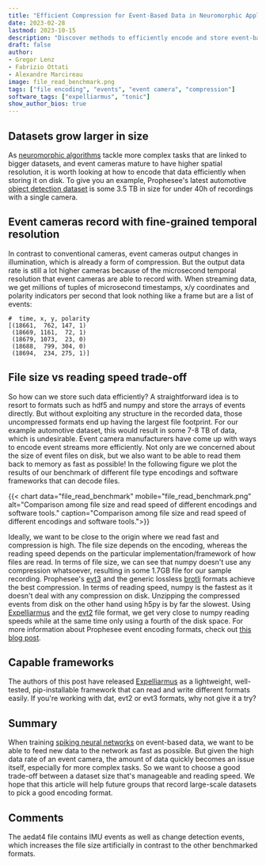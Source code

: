 ```yaml
---
title: "Efficient Compression for Event-Based Data in Neuromorphic Applications"
date: 2023-02-28
lastmod: 2023-10-15
description: "Discover methods to efficiently encode and store event-based data from high-resolution event cameras, striking a balance between file size and fast retrieval for spiking neural network training."
draft: false
author: 
- Gregor Lenz
- Fabrizio Ottati
- Alexandre Marcireau
image: file_read_benchmark.png
tags: ["file encoding", "events", "event camera", "compression"]
software_tags: ["expelliarmus", "tonic"]
show_author_bios: true
---
```


## Datasets grow larger in size
As [neuromorphic algorithms](/neuromorphic-computing/software/) tackle more complex tasks that are linked to bigger datasets, and event cameras mature to have higher spatial resolution, it is worth looking at how to encode that data efficiently when storing it on disk. To give you an example, Prophesee's latest automotive [object detection dataset](https://docs.prophesee.ai/stable/datasets.html) is some 3.5 TB in size for under 40h of recordings with a single camera.

## Event cameras record with fine-grained temporal resolution
In contrast to conventional cameras, event cameras output changes in illumination, which is already a form of compression. But the output data rate is still a lot higher cameras because of the microsecond temporal resolution that event cameras are able to record with. When streaming data, we get millions of tuples of microsecond timestamps, x/y coordinates and polarity indicators per second that look nothing like a frame but are a list of events:

    #  time, x, y, polarity
    [(18661,  762, 147, 1) 
     (18669, 1161,  72, 1) 
     (18679, 1073,  23, 0) 
     (18688,  799, 304, 0) 
     (18694,  234, 275, 1)]

## File size vs reading speed trade-off
So how can we store such data efficiently? 
A straightforward idea is to resort to formats such as hdf5 and numpy and store the arrays of events directly. But without exploiting any structure in the recorded data, those uncompressed formats end up having the largest file footprint. For our example automotive dataset, this would result in some 7-8 TB of data, which is undesirable. Event camera manufacturers have come up with ways to encode event streams more efficiently. Not only are we concerned about the size of event files on disk, but we also want to be able to read them back to memory as fast as possible! 
In the following figure we plot the results of our benchmark of different file type encodings and software frameworks that can decode files.

{{< chart data="file_read_benchmark" mobile="file_read_benchmark.png" alt="Comparison among file size and read speed of different encodings and software tools." caption="Comparison among file size and read speed of different encodings and software tools.">}}

Ideally, we want to be close to the origin where we read fast and compression is high. The file size depends on the encoding, whereas the reading speed depends on the particular implementation/framework of how files are read. In terms of file size, we can see that numpy doesn't use any compression whatsoever, resulting in some 1.7GB file for our sample recording. Prophesee's [evt3](https://docs.prophesee.ai/stable/data/encoding_formats/evt3.html) and the generic lossless [brotli](https://github.com/google/brotli) formats achieve the best compression. In terms of reading speed, numpy is the fastest as it doesn't deal with any compression on disk. Unzipping the compressed events from disk on the other hand using h5py is by far the slowest. Using [Expelliarmus](https://github.com/open-neuromorphic/expelliarmus) and the [evt2](https://docs.prophesee.ai/stable/data/encoding_formats/evt2.html) file format, we get very close to numpy reading speeds while at the same time only using a fourth of the disk space. For more information about Prophesee event encoding formats, check out [this blog post](https://fabrizio-ottati.dev/blog/file-reading-benchmark/).

## Capable frameworks
The authors of this post have released [Expelliarmus](/neuromorphic-computing/software/data-tools/expelliarmus/) as a lightweight, well-tested, pip-installable framework that can read and write different formats easily. If you're working with dat, evt2 or evt3 formats, why not give it a try?

## Summary
When training [spiking neural networks](/neuromorphic-computing/software/snn-frameworks/) on event-based data, we want to be able to feed new data to the network as fast as possible. But given the high data rate of an event camera, the amount of data quickly becomes an issue itself, especially for more complex tasks. So we want to choose a good trade-off between a dataset size that's manageable and reading speed. We hope that this article will help future groups that record large-scale datasets to pick a good encoding format.

## Comments
The aedat4 file contains IMU events as well as change detection events, which increases the file size artificially in contrast to the other benchmarked formats.
